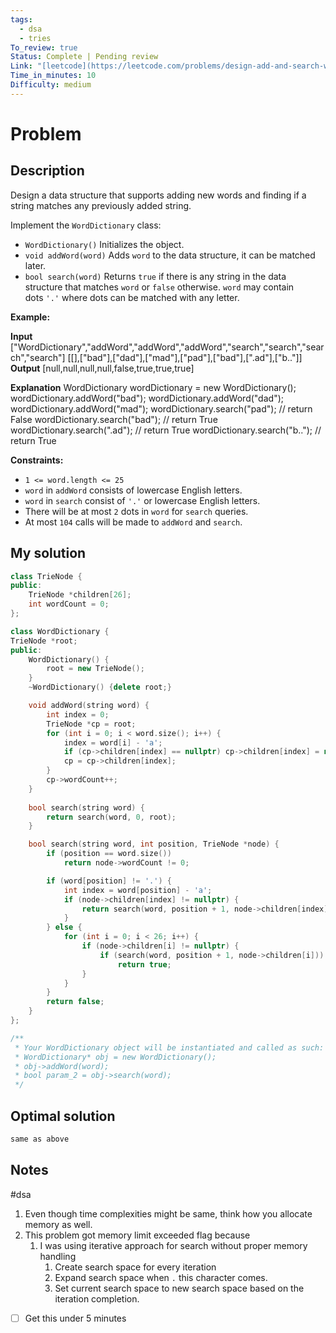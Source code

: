 ```yaml
---
tags:
  - dsa
  - tries
To_review: true
Status: Complete | Pending review
Link: "[leetcode](https://leetcode.com/problems/design-add-and-search-words-data-structure/description/)"
Time_in_minutes: 10
Difficulty: medium
---
```

# Problem
## Description
Design a data structure that supports adding new words and finding if a string matches any previously added string.

Implement the `WordDictionary` class:

- `WordDictionary()` Initializes the object.
- `void addWord(word)` Adds `word` to the data structure, it can be matched later.
- `bool search(word)` Returns `true` if there is any string in the data structure that matches `word` or `false` otherwise. `word` may contain dots `'.'` where dots can be matched with any letter.

**Example:**

**Input**
["WordDictionary","addWord","addWord","addWord","search","search","search","search"]
[[],["bad"],["dad"],["mad"],["pad"],["bad"],[".ad"],["b.."]]
**Output**
[null,null,null,null,false,true,true,true]

**Explanation**
WordDictionary wordDictionary = new WordDictionary();
wordDictionary.addWord("bad");
wordDictionary.addWord("dad");
wordDictionary.addWord("mad");
wordDictionary.search("pad"); // return False
wordDictionary.search("bad"); // return True
wordDictionary.search(".ad"); // return True
wordDictionary.search("b.."); // return True

**Constraints:**

- `1 <= word.length <= 25`
- `word` in `addWord` consists of lowercase English letters.
- `word` in `search` consist of `'.'` or lowercase English letters.
- There will be at most `2` dots in `word` for `search` queries.
- At most `104` calls will be made to `addWord` and `search`.
## My solution
```cpp
class TrieNode {
public:
    TrieNode *children[26];
    int wordCount = 0;
};

class WordDictionary {
TrieNode *root;
public:
    WordDictionary() {
        root = new TrieNode();
    }
    ~WordDictionary() {delete root;}

    void addWord(string word) {
        int index = 0;
        TrieNode *cp = root;
        for (int i = 0; i < word.size(); i++) {
            index = word[i] - 'a';
            if (cp->children[index] == nullptr) cp->children[index] = new TrieNode();
            cp = cp->children[index];
        }
        cp->wordCount++;
    }
    
    bool search(string word) {
        return search(word, 0, root);
    }

    bool search(string word, int position, TrieNode *node) {
        if (position == word.size())
            return node->wordCount != 0;

        if (word[position] != '.') {
            int index = word[position] - 'a';
            if (node->children[index] != nullptr) {
                return search(word, position + 1, node->children[index]);
            }
        } else {
            for (int i = 0; i < 26; i++) {
                if (node->children[i] != nullptr) {
                    if (search(word, position + 1, node->children[i]))
                        return true;
                }
            }
        }
        return false;
    }
};

/**
 * Your WordDictionary object will be instantiated and called as such:
 * WordDictionary* obj = new WordDictionary();
 * obj->addWord(word);
 * bool param_2 = obj->search(word);
 */
```
## Optimal solution
```cpp
same as above
```
## Notes
#dsa
1. Even though time complexities might be same, think how you allocate memory as well.
2. This problem got memory limit exceeded flag because
	1. I was using iterative approach for search without proper memory handling
		1. Create search space for every iteration
		2. Expand search space when `.` this character comes.
		3. Set current search space to new search space based on the iteration completion.
- [ ] Get this under 5 minutes